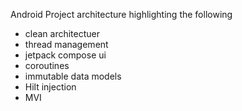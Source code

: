 Android Project architecture highlighting the following
- clean architectuer
- thread management
- jetpack compose ui
- coroutines
- immutable data models
- Hilt injection
- MVI
